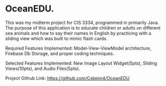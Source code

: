 # OceanEDU.

This was my midterm project for CIS 3334, programmed in primarily Java. The purpose of this application is to educate children 
or adults on different sea animals and how to say their names in English by practicing with a sliding view which was built to mimic flash cards. 

Required Features Implemented: Model-View-ViewModel architecture, Firebase Db Storage, and proper coding techniques.

Selected Features Implemented: New Image Layout Widget(5pts), Sliding Views(10pts), and Audio Files(5pts).

Project Github Link: https://github.com/Cskeim4/OceanEDU
